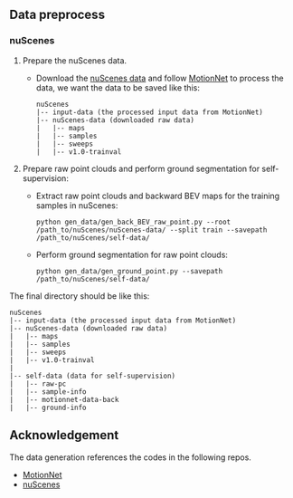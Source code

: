 
## Data preprocess
### nuScenes 
1. Prepare the nuScenes data.

   - Download the [nuScenes data](https://www.nuscenes.org/) and follow [MotionNet](https://www.merl.com/research/?research=license-request&sw=MotionNet) to process the data, we want the data to be saved like this:
   
        ```
        nuScenes
        |-- input-data (the processed input data from MotionNet)
        |-- nuScenes-data (downloaded raw data)
        |   |-- maps
        |   |-- samples
        |   |-- sweeps
        |   |-- v1.0-trainval
        ```
2. Prepare raw point clouds and perform ground segmentation for self-supervision:
    - Extract raw point clouds and backward BEV maps for the training samples in nuScenes: 
      ```
      python gen_data/gen_back_BEV_raw_point.py --root /path_to/nuScenes/nuScenes-data/ --split train --savepath /path_to/nuScenes/self-data/
      ```
    - Perform ground segmentation for raw point clouds: 
        ```
      python gen_data/gen_ground_point.py --savepath /path_to/nuScenes/self-data/
      ```
    
    
The final directory should be like this:

```
nuScenes
|-- input-data (the processed input data from MotionNet)
|-- nuScenes-data (downloaded raw data)
|   |-- maps
|   |-- samples
|   |-- sweeps
|   |-- v1.0-trainval
|
|-- self-data (data for self-supervision)
|   |-- raw-pc
|   |-- sample-info
|   |-- motionnet-data-back 
|   |-- ground-info
```

## Acknowledgement

The data generation references the codes in the following repos.   
* [MotionNet](https://www.merl.com/research/?research=license-request&sw=MotionNet)
* [nuScenes](https://github.com/nutonomy/nuscenes-devkit/tree/master)


